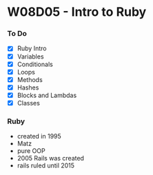# W08D05 - Intro to Ruby

### To Do
* [x] Ruby Intro
* [x] Variables
* [x] Conditionals
* [x] Loops
* [x] Methods
* [x] Hashes
* [x] Blocks and Lambdas
* [x] Classes

### Ruby
* created in 1995
* Matz
* pure OOP
* 2005 Rails was created
* rails ruled until 2015













